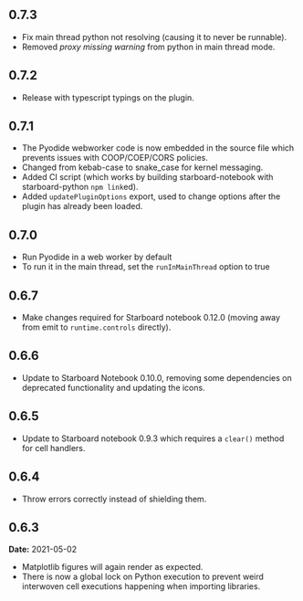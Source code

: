 ## 0.7.3
* Fix main thread python not resolving (causing it to never be runnable).
* Removed *proxy missing warning* from python in main thread mode.

## 0.7.2
* Release with typescript typings on the plugin.

## 0.7.1
* The Pyodide webworker code is now embedded in the source file which prevents issues with COOP/COEP/CORS policies.
* Changed from kebab-case to snake_case for kernel messaging.
* Added CI script (which works by building starboard-notebook with starboard-python `npm link`ed).
* Added `updatePluginOptions` export, used to change options after the plugin has already been loaded.

## 0.7.0
* Run Pyodide in a web worker by default
* To run it in the main thread, set the `runInMainThread` option to true

## 0.6.7
* Make changes required for Starboard notebook 0.12.0 (moving away from emit to `runtime.controls` directly).

## 0.6.6
* Update to Starboard Notebook 0.10.0, removing some dependencies on deprecated functionality and updating the icons.

## 0.6.5
* Update to Starboard notebook 0.9.3 which requires a `clear()` method for cell handlers.

## 0.6.4
* Throw errors correctly instead of shielding them.

## 0.6.3
**Date:** 2021-05-02

* Matplotlib figures will again render as expected.
* There is now a global lock on Python execution to prevent weird interwoven cell executions happening when importing libraries.
